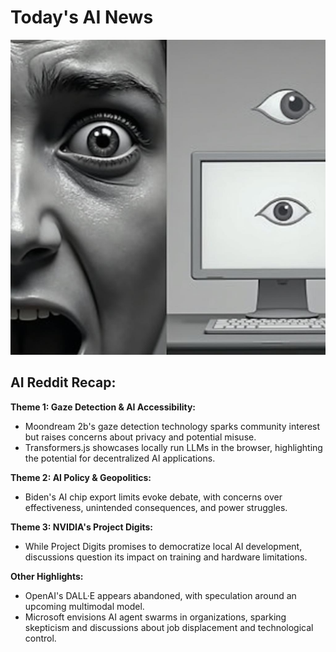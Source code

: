 
# Today's AI News

![Todays Image](pictures/20250112_101239.png)

## AI Reddit Recap:

**Theme 1: Gaze Detection & AI Accessibility:**

- Moondream 2b's gaze detection technology sparks community interest but raises concerns about privacy and potential misuse.
- Transformers.js showcases locally run LLMs in the browser, highlighting the potential for decentralized AI applications.


**Theme 2: AI Policy & Geopolitics:**

- Biden's AI chip export limits evoke debate, with concerns over effectiveness, unintended consequences, and power struggles.


**Theme 3: NVIDIA's Project Digits:** 

- While Project Digits promises to democratize local AI development, discussions question its impact on training and hardware limitations.


**Other Highlights:**

- OpenAI's DALL·E appears abandoned, with speculation around an upcoming multimodal model.
- Microsoft envisions AI agent swarms in organizations, sparking skepticism and discussions about job displacement and technological control.
